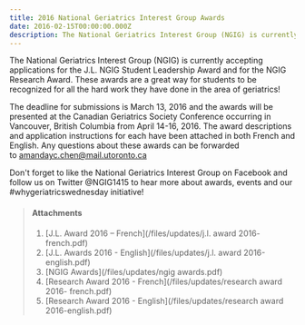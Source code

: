 ```yaml
---
title: 2016 National Geriatrics Interest Group Awards
date: 2016-02-15T00:00:00.000Z
description: The National Geriatrics Interest Group (NGIG) is currently accepting applications for the J.L. NGIG Student Leadership Award and for the NGIG Research Award.
---
```



The National Geriatrics Interest Group (NGIG) is currently accepting applications for the J.L. NGIG Student Leadership Award and for the NGIG Research Award. These awards are a great way for students to be recognized for all the hard work they have done in the area of geriatrics!

The deadline for submissions is March 13, 2016 and the awards will be presented at the Canadian Geriatrics Society Conference occurring in Vancouver, British Columbia from April 14-16, 2016. The award descriptions and application instructions for each have been attached in both French and English. Any questions about these awards can be forwarded to&nbsp;[amandayc.chen@mail.utoronto.ca](mailto:amandayc.chen@mail.utoronto.ca)

Don't forget to like the National Geriatrics Interest Group on Facebook and follow us on Twitter @NGIG1415 to hear more about awards, events and our #whygeriatricswednesday initiative!

> #### Attachments
>
> 1. [J.L. Award 2016 – French](/files/updates/j.l. award 2016- french.pdf)
> 2. [J.L. Awards 2016 - English](/files/updates/j.l. award 2016-english.pdf)
> 3. [NGIG Awards](/files/updates/ngig awards.pdf)
> 4. [Research Award 2016 - French](/files/updates/research award 2016- french.pdf)
> 5. [Research Award 2016 - English](/files/updates/research award 2016-english.pdf)